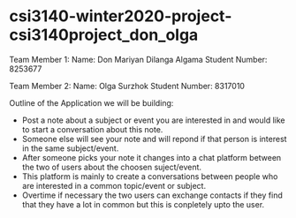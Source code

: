 # csi3140-winter2020-project-csi3140project_don_olga

Team Member 1:
Name: Don Mariyan Dilanga Algama
Student Number: 8253677

Team Member 2:
Name: Olga Surzhok
Student Number: 8317010

Outline of the Application we will be building:
 - Post a note about a subject or event you are interested in and would like to start a conversation about this note.
 - Someone else will see your note and will repond if that person is interest in the same subject/event. 
 - After someone picks your note it changes into a chat platform between the two of users about the choosen suject/event. 
 - This platform is mainly to create a conversations between people who are interested in a common topic/event or subject.
 - Overtime if necessary the two users can exchange contacts if they find that they have a lot in common but this is conpletely upto the user.
